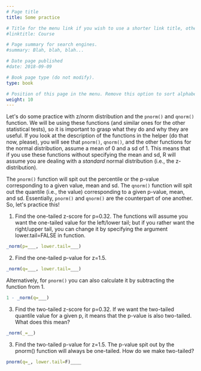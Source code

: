 ```yaml
---
# Page title
title: Some practice

# Title for the menu link if you wish to use a shorter link title, otherwise remove this option.
#linktitle: Course

# Page summary for search engines.
#summary: Blah, blah, blah...

# Date page published
#date: 2018-09-09

# Book page type (do not modify).
type: book

# Position of this page in the menu. Remove this option to sort alphabetically.
weight: 10
---
```


Let's do some practice with z/norm distribution and the `pnorm()` and `qnorm()` function. We will be using these functions (and similar ones for the other statistical tests), so it is important to grasp what they do and why they are useful. If you look at the description of the functions in the helper (do that now, please), you will see that `pnorm()`, `qnorm()`, and the other functions for the normal distribution, assume a mean of 0 and a sd of 1. This means that if you use these functions without specifying the mean and sd, R will assume you are dealing with a *standard* normal distribution (i.e., the z-distribution). 

The `pnorm()` function will spit out the percentile or the p-value corresponding to a given value, mean and sd. The `qnorm()` function will spit out the quantile (i.e., the value) corresponding to a given p-value, mean, and sd. Essentially, `pnorm()` and `qnorm()` are the counterpart of one another. So, let's practice this!

1. Find the one-tailed z-score for p=0.32. The functions will assume you want the one-tailed value for the left/lower tail; but if you rather want the right/upper tail, you can change it by specifying the argument lower.tail=FALSE in function. 

```r
_norm(p=___, lower.tail=___)
```

2. Find the one-tailed p-value for z=1.5.

```r
_norm(q=___, lower.tail=___)
```

Alternatively, for `pnorm()` you can also calculate it by subtracting the function from 1.

```r
1 - _norm(q=___)
```

3. Find the two-tailed z-score for p=0.32. If we want the two-tailed quantile value for a given p, it means that the p-value is also two-tailed. What does this mean?

```r
_norm(_=__)
```

3. Find the two-tailed p-value for z=1.5. The p-value spit out by the pnorm() function will always be one-tailed. How do we make two-tailed?

```r
pnorm(q=_, lower.tail=F)____

```
